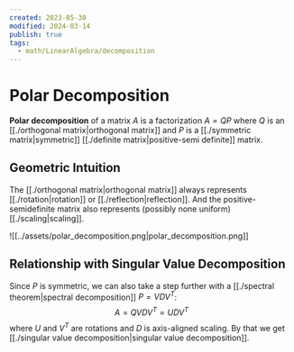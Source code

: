 ```yaml
---
created: 2023-05-30
modified: 2024-03-14
publish: true
tags:
  - math/LinearAlgebra/decomposition
---
```


# Polar Decomposition

**Polar decomposition** of a matrix $A$ is a factorization $A=QP$ where $Q$ is an [[./orthogonal matrix|orthogonal matrix]] and $P$ is a [[./symmetric matrix|symmetric]] [[./definite matrix|positive-semi definite]] matrix.

## Geometric Intuition

The [[./orthogonal matrix|orthogonal matrix]] always represents [[./rotation|rotation]] or [[./reflection|reflection]]. And the positive-semidefinite matrix also represents (possibly none uniform) [[./scaling|scaling]].

![[../assets/polar_decomposition.png|polar_decomposition.png]]

## Relationship with Singular Value Decomposition

Since $P$ is symmetric, we can also take a step further with a [[./spectral theorem|spectral decomposition]] $P = VDV^T$:  $$A = QVDV^T = UDV^T$$ where $U$ and $V^T$ are rotations and $D$ is axis-aligned scaling. By that we get [[./singular value decomposition|singular value decomposition]].